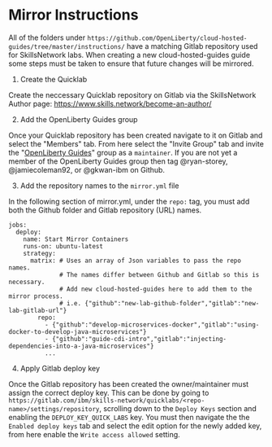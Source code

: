 # Mirror Instructions
All of the folders under `https://github.com/OpenLiberty/cloud-hosted-guides/tree/master/instructions/` have a matching Gitlab repository used for SkillsNetwork labs.
When creating a new cloud-hosted-guides guide some steps must be taken to ensure that future changes will be mirrored.

1. Create the Quicklab 

Create the neccessary Quicklab repository on Gitlab via the SkillsNetwork Author page: https://www.skills.network/become-an-author/

2. Add the OpenLiberty Guides group

Once your Quicklab repository has been created navigate to it on Gitlab and select the "Members" tab. From here select the "Invite Group" tab and invite the "[OpenLiberty Guides](https://gitlab.com/openliberty-guides)" group as a `maintainer`. If you are not yet a member of the OpenLiberty Guides group then tag @ryan-storey, @jamiecoleman92, or @gkwan-ibm on Github.

3. Add the repository names to the `mirror.yml` file

In the following section of mirror.yml, under the `repo:` tag, you must add both the Github folder and Gitlab repository (URL) names.
```
jobs:
  deploy:
    name: Start Mirror Containers
    runs-on: ubuntu-latest
    strategy:
      matrix: # Uses an array of Json variables to pass the repo names.
              # The names differ between Github and Gitlab so this is necessary.
              # Add new cloud-hosted-guides here to add them to the mirror process.
              # i.e. {"github":"new-lab-github-folder","gitlab":"new-lab-gitlab-url"}
        repo:
          - {"github":"develop-microservices-docker","gitlab":"using-docker-to-develop-java-microservices"}
          - {"github":"guide-cdi-intro","gitlab":"injecting-dependencies-into-a-java-microservices"}
          ...
```


4. Apply Gitlab deploy key

Once the Gitlab repository has been created the owner/maintainer must assign the correct deploy key.
This can be done by going to `https://gitlab.com/ibm/skills-network/quicklabs/<repo-name>/settings/repository`, scrolling down to the `Deploy Keys` section and enabling the `DEPLOY_KEY_QUICK_LABS` key. 
You must then navigate the the `Enabled deploy keys` tab and select the edit option for the newly added key, from here enable the `Write access allowed` setting.

